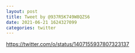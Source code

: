 ```yaml
--- 
layout: post 
title: Tweet by @937R5K749W8QZS6 
date: 2021-06-21 1624327099 
categories: twitter 
--- 
```

https://twitter.com/o/status/1407155937807323137